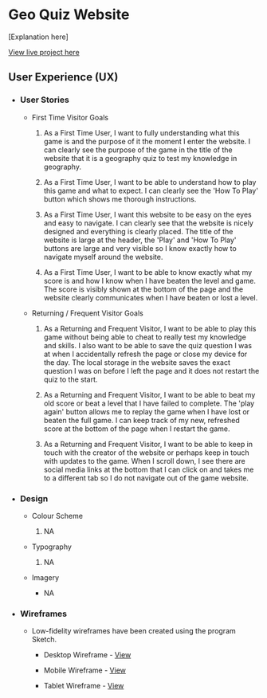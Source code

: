 # Geo Quiz Website

[Explanation here]

[View live project here](https://lee-joanne.github.io/geo-quiz/)


## User Experience (UX)

* ### User Stories
  - First Time Visitor Goals

    1. As a First Time User, I want to fully understanding what this game is and the purpose of it the moment I enter the website. I can clearly see the purpose of the game in the title of the website that it is a geography quiz to test my knowledge in geography.

    2. As a First Time User, I want to be able to understand how to play this game and what to expect. I can clearly see the 'How To Play' button which shows me thorough instructions.

    3. As a First Time User, I want this website to be easy on the eyes and easy to navigate. I can clearly see that the website is nicely designed and everything is clearly placed. The title of the website is large at the header, the 'Play' and 'How To Play' buttons are large and very visible so I know exactly how to navigate myself around the website. 

    4. As a First Time User, I want to be able to know exactly what my score is and how I know when I have beaten the level and game. The score is visibly shown at the bottom of the page and the website clearly communicates when I have beaten or lost a level. 
 
  - Returning / Frequent Visitor Goals

    1. As a Returning and Frequent Visitor, I want to be able to play this game without being able to cheat to really test my knowledge and skills. I also want to be able to save the quiz question I was at when I accidentally refresh the page or close my device for the day. The local storage in the website saves the exact question I was on before I left the page and it does not restart the quiz to the start. 

    2. As a Returning and Frequent Visitor, I want to be able to beat my old score or beat a level that I have failed to complete. The 'play again' button allows me to replay the game when I have lost or beaten the full game. I can keep track of my new, refreshed score at the bottom of the page when I restart the game. 

    3. As a Returning and Frequent Visitor, I want to be able to keep in touch with the creator of the website or perhaps keep in touch with updates to the game. When I scroll down, I see there are social media links at the bottom that I can click on and takes me to a different tab so I do not navigate out of the game website.


* ### Design
  - Colour Scheme

    1. NA

  - Typography

    1. NA

  - Imagery

    - NA

* ### Wireframes
  - Low-fidelity wireframes have been created using the program Sketch.

    - Desktop Wireframe - [View](assets/documentation/desktop-wireframe.png) 

    - Mobile Wireframe - [View](assets/documentation/mobile-wireframe.png)

    - Tablet Wireframe - [View](assets/documentation/tablet-wireframe.png) 